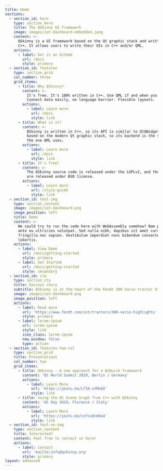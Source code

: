```yaml
---
title: Home
sections:
  - section_id: hero
    type: section_hero
    title: The QSkinny UI framework
    image: images/iot-dashboard-embedded.jpeg
    content: >-
      QSkinny is a UI framework based on the Qt graphic stack and written in
      C++. It allows users to write their UIs in C++ and/or QML.
    actions:
      - label: Get it on GitHub
        url: /docs
        style: primary
  - section_id: features
    type: section_grid
    col_number: three
    grid_items:
      - title: Why QSkinny?
        content: >-
          It's free. It's 100% written in C++. Use QML if and when you want to.
          Connect data easily, no language barrier. Flexible layouts.
        actions:
          - label: Learn more
            url: /docs
            style: link
      - title: What is it?
        content: >-
          QSkinny is written in C++, so its API is similar to QtQWidgets. It is
          based on the modern Qt graphic stack, so its backend is the same as
          the one QML uses.
        actions:
          - label: Learn more
            url: /docs
            style: link
      - title: It's free!
        content: >-
          The QSkinny source code is released under the LGPLv2, and the examples
          are released under BSD license.
        actions:
          - label: Learn more
            url: /style-guide
            style: link
  - section_id: text-img
    type: section_content
    image: images/iot-dashboard.png
    image_position: left
    title: Demo
    content: >-
      We could try to run the code here with WebAssembly somehow? Nam pulvinar
      ante eu ultricies volutpat. Sed nulla nibh, dapibus sit amet cursus quis,
      fringilla nec sapien. Vestibulum imperdiet nunc bibendum consectetur
      lobortis.
    actions:
      - label: View Demo
        url: /docs/getting-started
        style: primary
      - label: Get Started
        url: /docs/getting-started
        style: secondary
  - section_id: cta
    type: section_cta
    title: Success story
    subtitle: QSkinny is at the heart of the Fendt 300 Vario tractor UI.
    image: images/iot-dashboard.png
    image_position: left
    actions:
      - label: Read more
        url: 'https://www.fendt.com/int/tractors/300-vario-highlights'
        style: primary
      - label: lorem-ipsum
        url: lorem-ipsum
        style: link
        icon_class: lorem-ipsum
        new_window: false
        type: action
  - section_id: features-two-col
    type: section_grid
    title: Presentations
    col_number: two
    grid_items:
      - title: QSkinny - A new approach for a QtQuick framework
        content: 'Qt World Summit 2019, Berlin / Germany'
        actions:
          - label: Learn More
            url: 'https://youtu.be/LflK-xYMnk0'
            style: link
      - title: Using the Qt Scene Graph from C++ with QSkinny
        content: 'Qt Day 2019, Florence / Italy'
        actions:
          - label: Learn More
            url: 'https://youtu.be/cxYss8nmDa4'
            style: link
  - section_id: text-no-img
    type: section_content
    title: Interested?
    content: Feel free to contact us here!
    actions:
      - label: Contact
        url: 'mailto:info@qskinny.org'
        style: primary
layout: advanced
---
```


